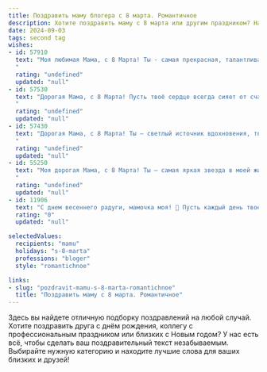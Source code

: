 ```yaml
---
title: Поздравить маму блогера с 8 марта. Романтичное
description: Хотите поздравить маму с 8 марта или другим праздником? Наш ИИ создаст незабываемое поздравление, а вы обязательно выделитесь среди других.  
date: 2024-09-03
tags: second tag
wishes:
- id: 57910
  text: "Моя любимая Мама, с 8 Марта! Ты - самая прекрасная, талантливая и вдохновляющая блогер, ты делишься своей мудростью и красотой со всем миром. Пусть каждый день будет наполнен радостью, любовью и успешными проектами. Я безмерно горжусь тобой и люблю тебя!
  "
  rating: "undefined"
  updated: "null"
- id: 57530
  text: "Дорогая Мама, с 8 Марта! Пусть твоё сердце всегда сияет от счастья, а вдохновение бьёт ключом, как в твоих самых удачных постах. Ты — самая прекрасная и талантливая блогерица! Я обожаю читать твои статьи и смотреть твои видео, ты — источник  мотивации и позитива. Спасибо за всё!
  "
  rating: "undefined"
  updated: "null"
- id: 57430
  text: "Дорогая Мама, с 8 Марта! Ты – светлый источник вдохновения, твоя душа – бесконечный источник тепла и любви. Спасибо за твою мудрость, заботу и нежность. Пусть твоя жизнь будет наполнена радостью, счастьем и, конечно же, удачами в твоем блоге! ❤️
  "
  rating: "undefined"
  updated: "null"
- id: 55250
  text: "Моя дорогая Мама, с 8 Марта! Ты – самая яркая звезда в моей жизни, источник вдохновения и неиссякаемой любви. Пусть твоё сердце всегда будет наполнено радостью, а твоё творчество — признанием. С любовью, твой блогер.
  "
  rating: "undefined"
  updated: "null"
- id: 11906
  text: "С днем весеннего радуги, мамочка моя! 🌸 Пусть каждый день твоей жизни будет наполнен улыбками и теплом, как солнечные лучи в мартовском небе. Ты не только мама, но и блогер, чьи слова вдохновляют и дарят свет. Пусть твои творческие идеи цветут, как сады весной, и пусть каждый твой день 8 марта будет особенным, полным любви и благодарности. С любовью и восхищением, твой ребенок. 💐🌹"
  rating: "0"
  updated: "null"

selectedValues:
  recipients: "mamu"
  holidays: "s-8-marta"
  professions: "bloger"
  style: "romantichnoe"

links:
- slug: "pozdravit-mamu-s-8-marta-romantichnoe"
  title: "Поздравить маму с 8 марта. Романтичное"
---
```


Здесь вы найдете отличную подборку поздравлений на любой случай. 
Хотите поздравить друга с днём рождения, коллегу с профессиональным праздником или близких с Новым годом? У нас есть всё, чтобы сделать ваш поздравительный текст незабываемым. Выбирайте нужную категорию и находите лучшие слова для ваших близких и друзей!
